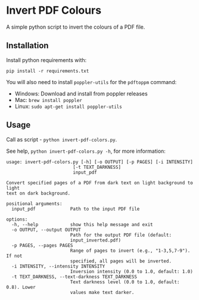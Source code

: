 # Invert PDF Colours

A simple python script to invert the colours of a PDF file.

## Installation

Install python requirements with:
```
pip install -r requirements.txt
```

You will also need to install `poppler-utils` for the `pdftoppm` command:
- Windows: Download and install from poppler releases
- Mac: `brew install poppler`
- Linux: `sudo apt-get install poppler-utils`

## Usage

Call as script - `python invert-pdf-colors.py`.

See help, `python invert-pdf-colors.py -h`, for more information:
```
usage: invert-pdf-colors.py [-h] [-o OUTPUT] [-p PAGES] [-i INTENSITY]
                         [-t TEXT_DARKNESS]
                         input_pdf

Convert specified pages of a PDF from dark text on light background to light
text on dark background.

positional arguments:
  input_pdf             Path to the input PDF file

options:
  -h, --help            show this help message and exit
  -o OUTPUT, --output OUTPUT
                        Path for the output PDF file (default:
                        input_inverted.pdf)
  -p PAGES, --pages PAGES
                        Range of pages to invert (e.g., "1-3,5,7-9"). If not
                        specified, all pages will be inverted.
  -i INTENSITY, --intensity INTENSITY
                        Inversion intensity (0.0 to 1.0, default: 1.0)
  -t TEXT_DARKNESS, --text-darkness TEXT_DARKNESS
                        Text darkness level (0.0 to 1.0, default: 0.8). Lower
                        values make text darker.
```
